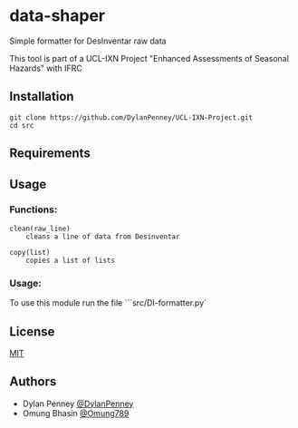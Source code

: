 # data-shaper

Simple formatter for DesInventar raw data

This tool is part of a UCL-IXN Project "Enhanced Assessments of Seasonal Hazards" with IFRC

## Installation

```
git clone https://github.com/DylanPenney/UCL-IXN-Project.git
cd src
```
## Requirements

## Usage

### Functions:

```
clean(raw_line)
    cleans a line of data from Desinventar

copy(list)
    copies a list of lists
```

### Usage:

To use this module run the file ```src/DI-formatter.py`

## License

[MIT](https://choosealicense.com/licenses/mit/)

## Authors

- Dylan Penney    [@DylanPenney](https://www.github.com/DylanPenney)
- Omung Bhasin    [@Omung789](https://www.github.com/Omung789)
